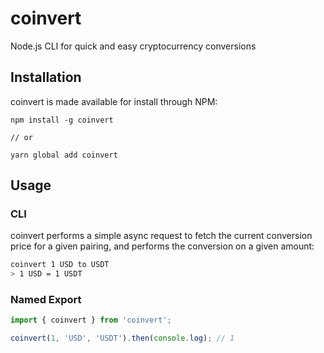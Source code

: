 # coinvert
Node.js CLI for quick and easy cryptocurrency conversions

## Installation
coinvert is made available for install through NPM:

```
npm install -g coinvert

// or

yarn global add coinvert
```

## Usage

### CLI
coinvert performs a simple async request to fetch the current conversion price for a given pairing, and performs the conversion on a given amount:

```sh
coinvert 1 USD to USDT
> 1 USD = 1 USDT
```

### Named Export
```ts
import { coinvert } from 'coinvert';

coinvert(1, 'USD', 'USDT').then(console.log); // 1
```
